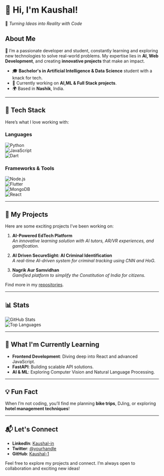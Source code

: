 

# 👋 **Hi, I'm Kaushal!**  
🚀 _Turning Ideas into Reality with Code_  

## **About Me**  
🌟 I’m a passionate developer and student, constantly learning and exploring new technologies to solve real-world problems. My expertise lies in **AI, Web Development**, and creating **innovative projects** that make an impact.

- 🎓 **Bachelor's in Artificial Intelligence & Data Science** student with a knack for tech.  
- 🔧 Currently working on **AI,ML & Full Stack projects**.  
- 🌍 Based in **Nashik**, India.  

---

## **🔧 Tech Stack**  
Here’s what I love working with:  

### **Languages**  
![Python](https://img.shields.io/badge/Python-3776AB?style=for-the-badge&logo=python&logoColor=white)  
![JavaScript](https://img.shields.io/badge/JavaScript-F7DF1E?style=for-the-badge&logo=javascript&logoColor=black)  
![Dart](https://img.shields.io/badge/Dart-0175C2?style=for-the-badge&logo=dart&logoColor=white)  

### **Frameworks & Tools**  
![Node.js](https://img.shields.io/badge/Node.js-339933?style=for-the-badge&logo=nodedotjs&logoColor=white)  
![Flutter](https://img.shields.io/badge/Flutter-02569B?style=for-the-badge&logo=flutter&logoColor=white)  
![MongoDB](https://img.shields.io/badge/MongoDB-47A248?style=for-the-badge&logo=mongodb&logoColor=white)  
![React](https://img.shields.io/badge/React-61DAFB?style=for-the-badge&logo=react&logoColor=black)  

---

## **🚀 My Projects**  
Here are some exciting projects I’ve been working on:  

1. **AI-Powered EdTech Platform**  
   _An innovative learning solution with AI tutors, AR/VR experiences, and gamification._

2. **AI Driven SecureSight: AI Criminal Identification**  
   _A real-time AI-driven system for criminal tracking using CNN and HoG._

3. **Nagrik Aur Samvidhan**  
   _Gamified platform to simplify the Constitution of India for citizens._  

Find more in my [repositories](https://github.com/your-username?tab=repositories).  

---

## **📊 Stats**  
![GitHub Stats](https://github-readme-stats.vercel.app/api?username=your-username&show_icons=true&theme=radical)  
![Top Languages](https://github-readme-stats.vercel.app/api/top-langs/?username=your-username&layout=compact&theme=radical)  

---

## **🌱 What I'm Currently Learning**  
- **Frontend Development**: Diving deep into React and advanced JavaScript.  
- **FastAPI**: Building scalable API solutions.  
- **AI & ML**: Exploring Computer Vision and Natural Language Processing.  

---

## **💡 Fun Fact**  
When I’m not coding, you’ll find me planning **bike trips**, DJing, or exploring **hotel management techniques**!

---

## **📬 Let's Connect**  
- **LinkedIn**: [Kaushal-in](https://www.linkedin.com/in/kaushal-chandratre )
- **Twitter**: [@yourhandle](https://twitter.com/yourhandle)
- **GitHub**: [Kaushal-1](https://github.com/Kaushal-1) 

Feel free to explore my projects and connect. I’m always open to collaboration and exciting new ideas!  
